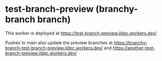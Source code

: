 # test-branch-preview (branchy-branch branch)

This worker is deployed at https://test-branch-preview.jldec.workers.dev/

Pushes to main also update the preview branches at https://branchy-branch-test-branch-preview.jldec.workers.dev/ and https://another-test-branch-preview.jldec.workers.dev/
